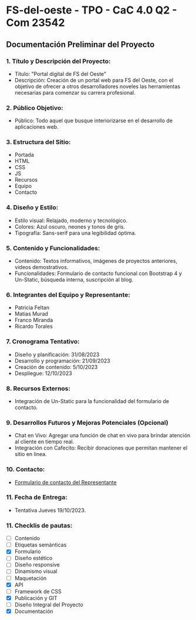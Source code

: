 # FS-del-oeste - TPO - CaC 4.0 Q2 - Com 23542

## Documentación Preliminar del Proyecto 

### 1. Título y Descripción del Proyecto:
- Título: "Portal digital de FS del Oeste"
- Descripción: Creación de un portal web para FS del Oeste, con el objetivo de ofrecer a otros desarrolladores noveles las herramientas necesarias para comenzar su carrera profesional.

### 2. Público Objetivo:
- Público: Todo aquel que busque interiorizarse en el desarrollo de aplicaciones web.

### 3. Estructura del Sitio:
- Portada
- HTML
- CSS
- JS
- Recursos
- Equipo
- Contacto

### 4. Diseño y Estilo:
- Estilo visual: Relajado, moderno y tecnológico.
- Colores: Azul oscuro, neones y tonos de gris.
- Tipografía: Sans-serif para una legibilidad óptima.

### 5. Contenido y Funcionalidades:
- Contenido: Textos informativos, imágenes de proyectos anteriores,
videos demostrativos.
- Funcionalidades: Formulario de contacto funcional con Bootstrap 4 y Un-Static,
búsqueda interna, suscripción al blog.

### 6. Integrantes del Equipo y Representante:
- Patricia Feltan
- Matias Murad
- Franco Miranda
- Ricardo Torales

### 7. Cronograma Tentativo:
- Diseño y planificación: 31/08/2023
- Desarrollo y programación: 21/09/2023
- Creación de contenido: 5/10/2023
- Despliegue: 12/10/2023

### 8. Recursos Externos:
- Integración de Un-Static para la funcionalidad del formulario de
contacto.

### 9. Desarrollos Futuros y Mejoras Potenciales (Opcional)
- Chat en Vivo: Agregar una función de chat en vivo para brindar atención
al cliente en tiempo real.
- Integración con Cafecito: Recibir donaciones que permitan mantener el sitio en linea.

### 10. Contacto:
- [Formulario de contacto del Representante](https://matipretz.ar/#contact)

### 11. Fecha de Entrega:
- Tentativa Jueves 19/10/2023.

### 11. Checklis de pautas:
- [ ] Contenido
- [ ] Etiquetas semánticas
- [x] Formulario
- [ ] Diseño estético
- [ ] Diseño responsive
- [ ] Dinamismo visual
- [ ] Maquetación
- [x] API
- [ ] Framework de CSS
- [x] Publicación y GIT
- [ ] Diseño Integral del Proyecto
- [x] Documentación